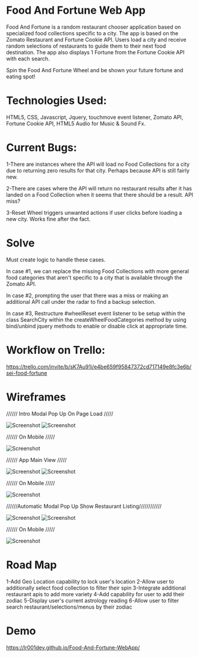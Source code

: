 # Food And Fortune Web App

Food And Fortune is a random restaurant chooser application based on specialized food collections specific to a city. The app is based on the Zomato Restaurant and Fortune Cookie API. Users load a city and receive random selections of restaurants to guide them to their next food destination. The app also displays 1 Fortune from the Fortune Cookie API with each search.

Spin the Food And Fortune Wheel and be shown your future fortune and eating spot!

# Technologies Used:

HTML5, CSS, Javascript, Jquery, touchmove event listener, Zomato API, Fortune Cookie API, HTML5 Audio for Music & Sound Fx.

# Current Bugs:

1-There are instances where the API will load no Food Collections for a city due to returning zero results for that city. Perhaps because API is still fairly new.

2-There are cases where the API will return no restaurant results after it has landed on a Food Collection when it seems that there should be a result. API miss?

3-Reset Wheel triggers unwanted actions if user clicks before loading a new city. Works fine after the fact.

# Solve
Must create logic to handle these cases.

In case #1, we can replace the missing Food Collections with more general food categories that aren't specific to a city that is available through the Zomato API.

In case #2, prompting the user that there was a miss or making an additional API call under the radar to find a backup selection.

In case #3, Restructure #wheelReset event listener to be setup within the class SearchCity within the createWheelFoodCategories method by using bind/unbind jquery methods to enable or disable click at appropriate time.

# Workflow on Trello:
https://trello.com/invite/b/sK7Au91i/e4be659f95847372cd717149e8fc3e6b/sei-food-fortune

# Wireframes

////// Intro Modal Pop Up On Page Load /////

![Screenshot](img/FoodFortune_ModalPopIntro.png)
![Screenshot](img/intro.png)

////// On Mobile /////

![Screenshot](img/intro_mobile.png)

////// App Main View /////

![Screenshot](img/FoodFortuneRevised.png)
![Screenshot](img/main.png)

////// On Mobile /////

![Screenshot](img/main_mobile.png)

//////Automatic Modal Pop Up Show Restaurant Listing////////////

![Screenshot](img/FoodFortune_ModalShowListing.png)
![Screenshot](img/listing.png)


////// On Mobile /////

![Screenshot](img/listing_mobile.png)

# Road Map
1-Add Geo Location capability to lock user's location
2-Allow user to additionally select food collection to filter their spin
3-Integrate additional restaurant apis to add more variety
4-Add capability for user to add their zodiac
5-Display user's current astrology reading
6-Allow user to filter search restaurant/selections/menus by their zodiac

# Demo

https://lr001dev.github.io/Food-And-Fortune-WebApp/
